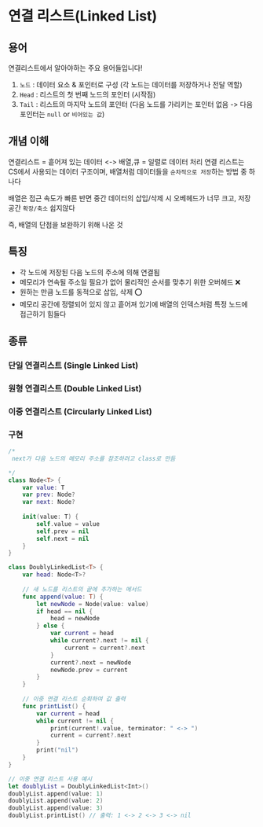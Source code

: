 # 연결 리스트(Linked List)

## 용어
연결리스트에서 알아야하는 주요 용어들입니다!

1. `노드`  : 데이터 요소 & 포인터로 구성 (각 노드는 데이터를 저장하거나 전달 역할)
2. `Head` : 리스트의 첫 번째 노드의 포인터 (시작점) 
3. `Tail` : 리스트의 마지막 노드의 포인터  (다음 노드를 가리키는 포인터 없음  -> 다음 포인터는 `null` or `비어있는 값`) 

## 개념 이해

연결리스트 = 흩어져 있는 데이터  <-> 배열,큐 = 일렬로 데이터 처리
연결 리스트는 CS에서 사용되는 데이터 구조이며, 배열처럼 데이터들을 `순차적으로 저장`하는 방법 중 하나다

배열은 접근 속도가 빠른 반면 중간 데이터의 삽입/삭제 시 오베헤드가 너무 크고, 저장공간 `확장/축소` 쉽지않다

즉, 배열의 단점을 보완하기 위해 나온 것

## 특징
- 각 노드에 저장된 다음 노드의 주소에 의해 연결됨
- 메모리가 연속될 주소일 필요가 없어 물리적인 순서를 맞추기 위한 오버헤드 ❌
- 원하는 만큼 노드를 동적으로 삽입, 삭제 ⭕️
- 메모리 공간에 정렬되어 있지 않고 흩어져 있기에 배열의 인덱스처럼 특정 노드에 접근하기 힘들다

## 종류

### 단일 연결리스트 (Single Linked List)
 
### 원형 연결리스트 (Double Linked List)

### 이중 연결리스트 (Circularly Linked List)


### 구현 

```swift
/*
 next가 다음 노드의 메모리 주소를 참조하려고 class로 만듬

*/
class Node<T> {
    var value: T
    var prev: Node?
    var next: Node?
    
    init(value: T) {
        self.value = value
        self.prev = nil
        self.next = nil
    }
}

class DoublyLinkedList<T> {
    var head: Node<T>?
    
    // 새 노드를 리스트의 끝에 추가하는 메서드
    func append(value: T) {
        let newNode = Node(value: value)
        if head == nil {
            head = newNode
        } else {
            var current = head
            while current?.next != nil {
                current = current?.next
            }
            current?.next = newNode
            newNode.prev = current
        }
    }
    
    // 이중 연결 리스트 순회하여 값 출력
    func printList() {
        var current = head
        while current != nil {
            print(current!.value, terminator: " <-> ")
            current = current?.next
        }
        print("nil")
    }
}

// 이중 연결 리스트 사용 예시
let doublyList = DoublyLinkedList<Int>()
doublyList.append(value: 1)
doublyList.append(value: 2)
doublyList.append(value: 3)
doublyList.printList() // 출력: 1 <-> 2 <-> 3 <-> nil

```

